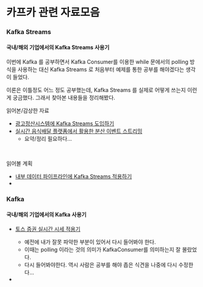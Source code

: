# 카프카 관련 자료모음





### Kafka Streams

#### 국내/해외 기업에서의 Kafka Streams 사용기

이번에 Kafka 를 공부하면서 Kafka Consumer를 이용한 while 문에서의 polling 방식을 사용하는 대신 Kafka Streams 로 처음부터 예제를 통한 공부를 해야겠다는 생각이 들었다.

이론은 이틀정도 어느 정도 공부했는데, Kafka Streams 를 실제로 어떻게 쓰는지 이런게 궁금했다. 그래서 찾아본 내용들을 정리해봤다.

읽어본/감상한 자료

- [광고정산시스템에 Kafka Streams 도입하기](https://www.bucketplace.com/post/2022-05-20-%EA%B4%91%EA%B3%A0-%EC%A0%95%EC%82%B0-%EC%8B%9C%EC%8A%A4%ED%85%9C%EC%97%90-kafka-streams-%EB%8F%84%EC%9E%85%ED%95%98%EA%B8%B0/)
- [실시간 음식배달 플랫폼에서 활용한 분산 이벤트 스트리밍](https://www.youtube.com/watch?v=PvAlbOm9WN8)
  - 요약/정리 필요하다...

<br>

읽어볼 계획

- [내부 데이터 파이프라인에 Kafka Streams 적용하기](https://engineering.linecorp.com/ko/blog/applying-kafka-streams-for-internal-message-delivery-pipeline)
- 



### Kafka

#### 국내/해외 기업에서의 Kafka 사용기

- [토스 증권 실시간 시세 적용기](https://www.youtube.com/watch?v=WKYE-QtzO6g)
  - 예전에 내가 잘못 파악한 부분이 있어서 다시 들어봐야 한다.
  - 이때는 polling 이라는 것의 의미가 KafkaConsumer를 의미하는지 잘 몰랐었다.
  - 다시 들어봐야한다. 역시 사람은 공부를 해야 좁은 식견을 나중에 다시 수정한다...

- 







